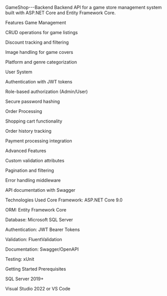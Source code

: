 GameShop---Backend
Backend API for a game store management system built with ASP.NET Core and Entity Framework Core.

Features
Game Management

CRUD operations for game listings

Discount tracking and filtering

Image handling for game covers

Platform and genre categorization

User System

Authentication with JWT tokens

Role-based authorization (Admin/User)

Secure password hashing

Order Processing

Shopping cart functionality

Order history tracking

Payment processing integration

Advanced Features

Custom validation attributes

Pagination and filtering

Error handling middleware

API documentation with Swagger

Technologies Used
Core Framework: ASP.NET Core 9.0

ORM: Entity Framework Core

Database: Microsoft SQL Server

Authentication: JWT Bearer Tokens

Validation: FluentValidation

Documentation: Swagger/OpenAPI

Testing: xUnit

Getting Started
Prerequisites

SQL Server 2019+

Visual Studio 2022 or VS Code

